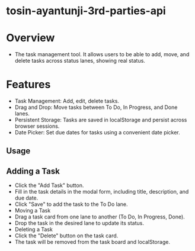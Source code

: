 # tosin-ayantunji-3rd-parties-api

# Overview
- The task management tool. It allows users to be able to add, move, and delete tasks across status lanes, showing real status.
# Features
- Task Management: Add, edit, delete tasks.
- Drag and Drop: Move tasks between To Do, In Progress, and Done lanes.
- Persistent Storage: Tasks are saved in localStorage and persist across browser sessions.
- Date Picker: Set due dates for tasks using a convenient date picker.



## Usage
## Adding a Task
- Click the "Add Task" button.
- Fill in the task details in the modal form, including title, description, and due date.
- Click "Save" to add the task to the To Do lane.
- Moving a Task
- Drag a task card from one lane to another (To Do, In Progress, Done).
- Drop the task in the desired lane to update its status.
- Deleting a Task
- Click the "Delete" button on the task card.
- The task will be removed from the task board and localStorage.
